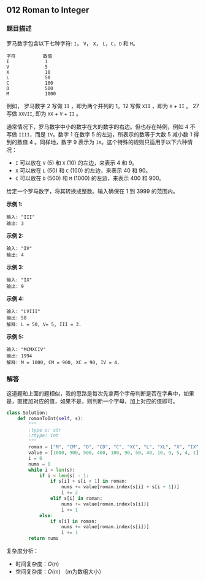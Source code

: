 ## 012 Roman to Integer

### 题目描述

罗马数字包含以下七种字符: `I`， `V`， `X`， `L`，`C`，`D` 和 `M`。

```
字符          数值
I             1
V             5
X             10
L             50
C             100
D             500
M             1000
```

例如， 罗马数字 2 写做 `II` ，即为两个并列的 1。12 写做 `XII` ，即为 `X` + `II` 。 27 写做  `XXVII`, 即为 `XX` + `V` + `II` 。

通常情况下，罗马数字中小的数字在大的数字的右边。但也存在特例，例如 4 不写做 `IIII`，而是 `IV`。数字 1 在数字 5 的左边，所表示的数等于大数 5 减小数 1 得到的数值 4 。同样地，数字 9 表示为 `IX`。这个特殊的规则只适用于以下六种情况：

- `I` 可以放在 `V` (5) 和 `X` (10) 的左边，来表示 4 和 9。
- `X` 可以放在 `L` (50) 和 `C` (100) 的左边，来表示 40 和 90。 
- `C` 可以放在 `D` (500) 和 `M` (1000) 的左边，来表示 400 和 900。

给定一个罗马数字，将其转换成整数。输入确保在 1 到 3999 的范围内。

**示例 1:**

```
输入: "III"
输出: 3
```

**示例 2:**

```
输入: "IV"
输出: 4
```

**示例 3:**

```
输入: "IX"
输出: 9
```

**示例 4:**

```
输入: "LVIII"
输出: 58
解释: L = 50, V= 5, III = 3.
```

**示例 5:**

```
输入: "MCMXCIV"
输出: 1994
解释: M = 1000, CM = 900, XC = 90, IV = 4.
```



### 解答

​	这道题和上面的题相似，我的思路是每次先拿两个字母判断是否在字典中，如果是，直接加对应的值，如果不是，则判断一个字母，加上对应的值即可。

```python
class Solution:
    def romanToInt(self, s):
        """
        :type s: str
        :rtype: int
        """
        roman = ["M", "CM", "D", "CD", "C", "XC", "L", "XL", "X", "IX", "V", "IV", "I"]
        value = [1000, 900, 500, 400, 100, 90, 50, 40, 10, 9, 5, 4, 1]
        i = 0
        nums = 0
        while i < len(s):
            if i < len(s) - 1:
                if s[i] + s[i + 1] in roman:
                    nums += value[roman.index(s[i] + s[i + 1])]
                    i += 2
                elif s[i] in roman:
                    nums += value[roman.index(s[i])]
                    i += 1
            else:
                if s[i] in roman:
                    nums += value[roman.index(s[i])]
                    i += 1
        return nums
```

复杂度分析：

- 时间复杂度：$O(n)$
- 空间复杂度：$O(m)$ （m为数组大小）

